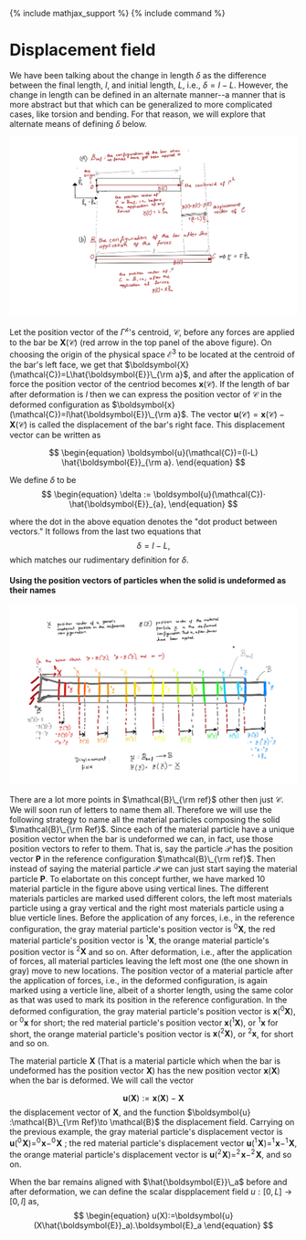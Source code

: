 {% include mathjax_support %}
{% include command %}

# Displacement field

We have been talking about the change in length $\delta$ as the difference between the final length, $l$, and initial length, $L$, i.e., $\delta=l-L$. However, the change in length can be defined in an alternate manner--a manner that is more abstract but that which can be generalized to more complicated cases, like torsion and bending. For that reason, we will explore that alternate means of defining $\delta$ below. 


![](ClassNotes-7.jpg)

Let the position vector of the $\Gamma^{\mathscr{h}}$'s centroid, $\mathcal{C}$, before any forces are applied to the bar be $\boldsymbol{X}(\mathcal{C})$ (red arrow in the top panel of the above figure). On choosing the origin of the physical space $\mathcal{E}^3$ to be located at the centroid of the bar's left face, we get that $\boldsymbol{X}(\mathcal{C})=L\hat{\boldsymbol{E}}\_{\rm a}$, and after the application of force the position vector of the centriod becomes $\boldsymbol{x}(\mathcal{C})$. If the length of bar after deformation is $l$ then we can express the position vector of $\mathcal{C}$ in the deformed configuration as $\boldsymbol{x}(\mathcal{C})=l\hat{\boldsymbol{E}}\_{\rm a}$. The vector $\boldsymbol{u}(\mathcal{C})=\boldsymbol{x}(\mathcal{C})-\boldsymbol{X}(\mathcal{C})$ is called the displacement of the bar's right face. This displacement vector can be written as

$$
\begin{equation}
\boldsymbol{u}(\mathcal{C})=(l-L) \hat{\boldsymbol{E}}_{\rm a}.
\end{equation}
$$

We define $\delta$ to be
$$
\begin{equation}
\delta := \boldsymbol{u}(\mathcal{C})⋅ \hat{\boldsymbol{E}}_{a},
\end{equation}
$$

where the dot in the above equation denotes the "dot product between vectors." It follows from the last two equations that
$$
\begin{equation}
\delta = l-L,
\end{equation}
$$ 
which matches our rudimentary definition for $\delta$. 

#### Using the position vectors of particles when the solid is undeformed as their names


![](ClassNotes-8.jpg) 


There are a lot more points in $\mathcal{B}\_{\rm ref}$ other then just $\mathcal{C}$. We will soon run of letters to name them all. Therefore we will use the following strategy to name all the material particles composing the solid $\mathcal{B}\_{\rm Ref}$. Since each of the material
 particle  have a unique position vector when the bar is undeformed we can, in fact, use those position vectors to refer to them. That is, say the particle $\mathcal{P}$ has the position vector $\boldsymbol{P}$ in the reference configuration $\mathcal{B}\_{\rm ref}$. Then instead of saying the material particle $\mathcal{P}$ we can just start saying the material particle $\boldsymbol{P}$. To elabortate on this concept further, we have marked 10 material particle in the figure above using vertical lines. The different materials particles are marked used different colors, the left most materials particle using a gray vertical and the right most materials particle using a blue verticle lines. Before the application of any forces, i.e., in the reference configuration, the gray material particle's position vector is $^0\boldsymbol{X}$, the red material particle's position vector is $^1\boldsymbol{X}$, the orange material particle's position vector is $^2\boldsymbol{X}$ and so on. After deformation, i.e., after the application of forces,  all material particles leaving the left most one (the one shown in gray) move to new locations. The  position vector of a material particle 
  after the application of forces, i.e., in the deformed configuration, is again marked  using a verticle line, albeit of a shorter length, using the same color as that was used to mark its position in the reference configuration. In the deformed configuration, the gray material particle's position vector is $\boldsymbol{x}(^0\boldsymbol{X})$, or $^0\boldsymbol{x}$ for short;  the red material particle's position vector $\boldsymbol{x}(^1\boldsymbol{X})$, or $^1\boldsymbol{x}$ for short, the orange material particle's position vector is $\boldsymbol{x}(^2\boldsymbol{X})$, or $^2\boldsymbol{x}$, for short and so on.


The material particle $\boldsymbol{X}$ (That is a material particle which when the bar is undeformed has the position vector $\boldsymbol{X}$) has the new position vector $\boldsymbol{x}(\boldsymbol{X})$ when the bar is deformed. We will call the vector 

$$
\begin{equation}
\boldsymbol{u}(\boldsymbol{X}):=\boldsymbol{x}(\boldsymbol{X})-\boldsymbol{X}
\end{equation}
$$
the displacement vector of $\boldsymbol{X}$, and the function $\boldsymbol{u} :\mathcal{B}\_{\rm Ref}\to \mathcal{B}$ the displacement field. Carrying on the previous example, the gray material particle's displacement vector is $\boldsymbol{u}(^0\!\boldsymbol{X})=^0\!\boldsymbol{x}- ^0\!\boldsymbol{X}$ ;  the red material particle's displacement vector $\boldsymbol{u}(^1\!\boldsymbol{X})=^1\!\boldsymbol{x}-^1\!\boldsymbol{X}$, the orange material particle's displacement vector is $\boldsymbol{u}(^2\!\boldsymbol{X})=^2\!\boldsymbol{x}-^2\!\boldsymbol{X}$, and so on.

When the bar remains aligned with $\hat{\boldsymbol{E}}\_a$ before and after deformation, we can define the scalar dispplacement field $u:[0,L]\to [0,l]$ as,
$$
\begin{equation}
u(X):=\boldsymbol{u}(X\hat{\boldsymbol{E}}_a).\boldsymbol{E}_a
\end{equation}
$$




<!-- 
is called the bar's change in length (length change
). When $\delta>0$ we say that the bar has been stretched, and $\delta$ is called extension, and when  $\delta<0$ we say that the bar has been compressed, and $\delta$ is called compression.


As we can see from the above discussion the 
\begin{equation}
\delta=
\end{equation}

!


 -->